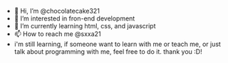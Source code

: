 - 👋 Hi, I’m @chocolatecake321
- 👀 I’m interested in fron-end development
- 🌱 I’m currently learning html, css, and javascript
- 📫 How to reach me @sxxa21
- i'm still learning, if someone want to learn with me or teach me, or just talk about programming with me, feel free to do it. thank you :D! 

<!---
chocolatecake321/chocolatecake321 is a ✨ special ✨ repository because its `README.md` (this file) appears on your GitHub profile.
You can click the Preview link to take a look at your changes.
--->
